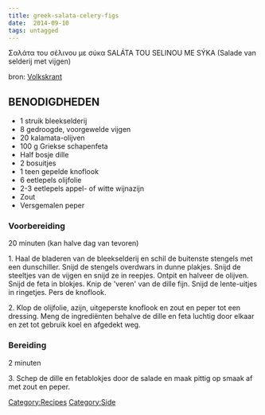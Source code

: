 ```yaml
---
title: greek-salata-celery-figs
date:  2014-09-10
tags: untagged
---
```

Σαλάτα του σέλινου με σύκα SALÁTA TOU SELINOU ME SÝKA (Salade van
selderij met vijgen)

bron:
[Volkskrant](http://www.volkskrant.nl/vk/nl/2672/Wetenschap-Gezondheid/article/detail/3094503/2011/12/26/Inspiratie-nodig-voor-vanavond-Zie-hier-het-kerstmenu-van-de-Volkskrant.dhtml)

BENODIGDHEDEN
-------------

-   1 struik bleekselderij
-   8 gedroogde, voorgewelde vijgen
-   20 kalamata-olijven
-   100 g Griekse schapenfeta
-   Half bosje dille
-   2 bosuitjes
-   1 teen gepelde knoflook
-   6 eetlepels olijfolie
-   2-3 eetlepels appel- of witte wijnazijn
-   Zout
-   Versgemalen peper

### Voorbereiding

20 minuten (kan halve dag van tevoren)

1\. Haal de bladeren van de bleekselderij en schil de buitenste stengels
met een dunschiller. Snijd de stengels overdwars in dunne plakjes. Snijd
de steeltjes van de vijgen en snijd ze in reepjes. Ontpit en halveer de
olijven. Snijd de feta in blokjes. Knip de 'veren' van de dille fijn.
Snijd de lente-uitjes in ringetjes. Pers de knoflook.

2\. Klop de olijfolie, azijn, uitgeperste knoflook en zout en peper tot
een dressing. Meng de ingrediënten behalve de dille en feta luchtig door
elkaar en zet tot gebruik koel en afgedekt weg.

### Bereiding

2 minuten

3\. Schep de dille en fetablokjes door de salade en maak pittig op smaak
af met zout en peper.

<Category:Recipes> <Category:Side>

